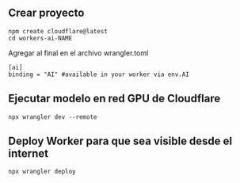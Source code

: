 ## Crear proyecto
```
npm create cloudflare@latest
cd workers-ai-NAME
```
Agregar al final en el archivo wrangler.toml
```
[ai]
binding = "AI" #available in your worker via env.AI
```

## Ejecutar modelo en red GPU de Cloudflare
```
npx wrangler dev --remote
```

## Deploy Worker para que sea visible desde el internet
```
npx wrangler deploy
```

